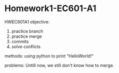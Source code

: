  # Homework1-EC601-A1
HWEC601A1
objective:
1. practice branch
2. practice merge
3. commits
4. solve conflicts

methods:
using python to print "HelloWorld!"

problems:
Untill now, we still don't know how to merge.
